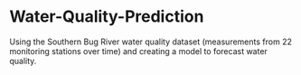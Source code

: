 # Water-Quality-Prediction
Using the Southern Bug River water quality dataset (measurements from 22 monitoring stations over time) and creating a model to forecast water quality.
